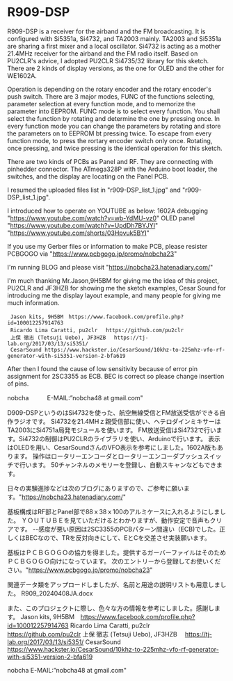 # R909-DSP
R909-DSP is a receiver for the airband and the FM broadcasting. 
It is configured with Si5351a, Si4732, and TA2003 mainly.
TA2003 and Si5351a are sharing a first mixer and a local oscillator.
Si4732 is acting as a mother 21.4MHz receiver for the airband and the FM radio itself.
Based on PU2CLR's advice, I adopted PU2CLR Si4735/32 library for this sketch.
There are 2 kinds of display versions, as the one for OLED and the other for WE1602A. 

Operation is depending on the rotary encoder and the rotary encoder's push switch.
There are 3 major modes, FUNC of the functions selecting, parameter selection at every function mode, and to memorize the parameter into EEPROM.
FUNC mode is to select every function. You shall select the function by rotating and determine the one by pressing once.
In every function mode you can change the parameters by rotating and store the parameters on to EEPROM bt pressing twice.
To escape from every function mode, to press the rortary encoder switch only once.
Rotating, once pressing, and twice pressing is the identical operation for this sketch.

There are two kinds of PCBs as Panel and RF. They are connecting with pinhedder connector. 
The ATmega328P with the Arduino boot loader, the switches, and the display are locating on the Panel PCB.

I resumed the uploaded files list in "r909-DSP_list_1.jpg" and "r909-DSP_list_1.jpg".

I introduced how to operate on YOUTUBE as below:
1602A debugging "https://www.youtube.com/watch?v=wb-YdMU-vz0"
OLED panel "https://www.youtube.com/watch?v=UpdDh7BYJYI" "https://www.youtube.com/shorts/03Hpvuk5BYI"

If you use my Gerber files or information to make PCB, please resister PCBGOGO via "https://www.pcbgogo.jp/promo/nobcha23"

I'm running BLOG and please visit "https://nobcha23.hatenadiary.com/"

I'm much thanking Mr.Jason,9H5BM for giving me the idea of this project, PU2CLR and JF3HZB for showing me the sketch examples, Cesar Sound for introducing me the display layout example, and many people for giving me much information.

     Jason kits, 9H5BM　https://www.facebook.com/profile.php?id=100012257914763
     Ricardo Lima Caratti, pu2clr　 https://github.com/pu2clr
     上保 徹志 (Tetsuji Uebo), JF3HZB　 https://tj-lab.org/2017/03/13/si5351/
     CesarSound https://www.hackster.io/CesarSound/10khz-to-225mhz-vfo-rf-generator-with-si5351-version-2-bfa619

After then I found the cause of low sensitivity because of error pin assignment for 2SC3355 as ECB. BEC is correct so please change insertion of pins.

 nobcha　　　E-MAIL:”nobcha48 at gmail.com"

D909-DSPというのはSi4732を使った、航空無線受信とFM放送受信ができる自作ラジオです。
Si4732を21.4MHｚ親受信部に使い、ヘテロダインミキサーはTA2003にSi4751a局発モジュールを使います。
FM放送受信はSi4732で行います。Si4732の制御はPU2CLRのライブラリを使い、Arduinoで行います。
表示はOLEDを用い、CesarSoundさんのVFO表示を参考にしました。1602A版もあります。
操作はロータリーエンコーダとロータリーエンコーダプッシュスイッチで行います。
50チャンネルのメモリーを登録し、自動スキャンなどもできます。

日々の実験進捗などは次のブログにありますので、ご参考に願います。"https://nobcha23.hatenadiary.com/"

基板構成はRF部とPanel部で88ｘ38ｘ100のアルミケースに入れるようにしました。
ＹＯＵＴＵＢＥを見ていただけるとわかりますが、動作安定で音声もクリアです。
--感度が悪い原因は2SC3355のPCBパターン間違い（ECB)でした。正しくはBECなので、TRを反対向きにして、EとCを交差させ実装願います。


基板はＰＣＢＧＯＧＯの協力を得ました。提供するガーバーファイルはそのためＰＣＢＧＯＧＯ向けになっています。
次のエントリーから登録してお使いください。"https://www.pcbgogo.jp/promo/nobcha23"

関連データ類をアップロードしましたが、名前と用途の説明リストも用意しました。
R909_20240408JA.docx

また、このプロジェクトに際し、色々な方の情報を参考にしました。感謝します。
     Jason kits, 9H5BM　https://www.facebook.com/profile.php?id=100012257914763
     Ricardo Lima Caratti, pu2clr　 https://github.com/pu2clr
     上保 徹志 (Tetsuji Uebo), JF3HZB　 https://tj-lab.org/2017/03/13/si5351/
     CesarSound https://www.hackster.io/CesarSound/10khz-to-225mhz-vfo-rf-generator-with-si5351-version-2-bfa619

 nobcha  E-MAIL:”nobcha48 at gmail.com"
